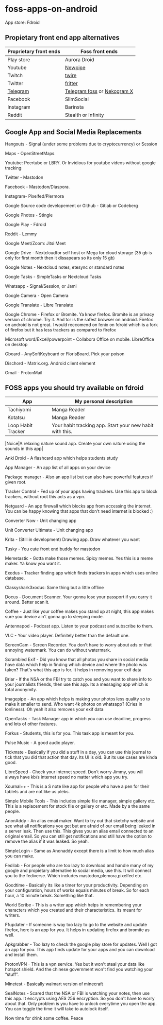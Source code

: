 # foss-apps-on-android
App store: Fdroid

## Propietary front end app alternatives

|Proprietary front ends|Foss front ends|
|----------------------|---------------|
|Play store|Aurora Droid|
|Youtube|[Newpipe](https://github.com/TeamNewPipe/NewPipe)|
|Twitch|[twire](https://f-droid.org/packages/com.perflyst.twire)|
|Twitter|[fritter](https://f-droid.org/packages/com.jonjomckay.fritter)|
|[Telegram](https://play.google.com/store/apps/details?id=org.telegram.messenger&hl=en_US&gl=US&referrer=utm_source%3Dgoogle%26utm_medium%3Dorganic%26utm_term%3Dtelegram&pcampaignid=APPU_1_6TyuYKGAIMG9hwPxlKOIBA)|[Telegram foss](https://f-droid.org/packages/org.telegram.messenger) or [Nekogram X](https://fdroid.org/packages/nekox.messenger)|
|Facebook|SlimSocial|
|Instagram|Barinsta|
|Reddit|Stealth or Infinity|








## Google App and Social Media Replacements


Hangouts - Signal (under some problems due to cryptocurrency) or Session

Maps - OpenStreetMaps

Youtube: Peertube or LBRY. Or Invidious for youtube videos without google tracking

Twitter - Mastodon

Facebook - Mastodon/Diaspora.

Instagram- Pixelfed/Plermora

Google Source code developement or Github - Gitlab or Codeberg

Google Photos - Stingle

Google Play - Fdroid

Reddit - Lemmy

Google Meet/Zoom: Jitsi Meet

Google Drive - Nextcloudfor self host or Mega for cloud storage (35 gb is only for first month then it dissapears so its only 15 gb)

Google Notes - Nextcloud notes, etesync or standard notes

Google Tasks - SimpleTasks or Nextcloud Tasks

Whatsapp - Signal/Session, or Jami

Google Camera - Open Camera

Google Translate - Libre Translate

Google Chrome - Firefox or Bromite. Ya know firefox. Bromite is an privacy version of chrome. Try it. And tor is the safest browser on android. Firefox on android is not great. I would reccomend on fenix on fdroid which is a fork of firefox but it has less trackers as compared to firefox

Microsoft word/Excel/powerpoint - Collabora Office on mobile. LibreOffice on desktop

Gboard - AnySoftKeyboard or FlorisBoard. Pick your poison

Dischord - Matrix.org. Android client element

Gmail - ProtonMail

## FOSS apps you should try available on fdroid

|App|My personal description|
|---|-----------------------|
|Tachiyomi|Manga Reader|
|Kotatsu|Manga Reader|
|Loop Habit Tracker|Your habit tracking app. Start your new habit with this.|

|Noice|A relaxing nature sound app. Create your own nature using the sounds in this app|

Anki Droid - A flashcard app which helps students study

App Manager - An app list of all apps on your device

Package manager - Also an app list but can also have powerful features if given root.

Tracker Control - Fed up of your apps having trackers. Use this app to block trackers, without root this acts as a vpn.

Netguard - An app firewall which blocks app from accessing the internet. You can be happy knowing that apps that don't need internet is blocked :)

Converter Now - Unit changing app

Unit Converter Ultimate - Unit changing app

Krita - (Still in development) Drawing app. Draw whatever you want

Tusky - You cute front end buddy for mastodon

Memetastic - Gotta make those memes. Spicy memes. Yes this is a meme maker. Ya know you want it.

Exodus - Tracker finding app which finds trackers in apps which uses online database.

Classyshark3xodus: Same thing but a little offline

Docus - Document Scanner. Your gonna lose your passport if you carry it around. Better scan it.

Coffee - Just like your coffee makes you stand up at night, this app makes sure you device ain't gonna go to sleeping mode. 

Antennapod - Podcast app. Listen to your podcast and subscribe to them.

VLC - Your video player. Definitely better than the default one.

ScreenCam - Screen Recorder. You don't have to worry about ads or that annoying watermark. You can do without watermark.

Scrambled Exif - Did you know that all photos you share in social media have data which help in finding which device and where the photo was taken? That's what this app is for. It helps in removing your exif data

Briar - If the NSA or the FBI try to catch you and you want to share info to your journalists friends, then use this app. Its a messaging app which is total anonymity.

Imagepipe - An app which helps is making your photos less quality so to make it smaller to send. Who want 4k photos on whatsapp? (Cries in lonliness). Oh yeah it also removes your exif data

OpenTasks - Task Manager app in which you can use deadline, progress and lots of other features.

Forkus - Students, this is for you. This task app is meant for you.

Pulse Music - A good audio player.

Tickmate - Basically if you did a stuff in a day, you can use this journal to tick that you did that action that day. Its UI is old. But its use cases are kinda good.

LibreSpeed - Check your internet speed. Don't worry Jimmy, you will always have kb/s internet speed no matter which app you try. 

Xournal++ - This is a S note like app for people who have a pen for their tablets and are not like us plebs.

Simple Mobile Tools - This includes simple file manager, simple gallery etc. This is a replacement for stock file or gallery or etc. Made by a the same people.

AnonAddy - An alias email maker. Want to try out that sketchy website and see what all notifications you get but are afraid of our email being leaked in a server leak. Then use this. This gives you an alias email connected to an original email. So you can still get notifications and still have the option to remove the alias if it was leaked. So yeah.

SimpleLogin - Same as Anonaddy except there is a limit to how much alias you can make.

Fedilab - For people who are too lazy to download and handle many of my google and propietary alternative to social media, use this. It will connect you to the fediverse. Which includes mastodon,plemora,pixelfed etc.

Goodtime - Basically its like a timer for your productivity. Depending on your configuration, hours of works equals minutes of break. So for each hour, a 10 minute break. Something like that. 

World Scribe - This is a writer app which helps in remembering your characters which you created and their characteristics. Its meant for writers.

Ffupdater - If someone is way too lazy to go to the website and update firefox, here is an app for you. It helps in updating firefox and bromite as well.

Apkgrabber - Too lazy to check the google play store for updates. Well I got an app for you. This app finds update for your apps and you can download and install them.

ProtonVPN - This is a vpn service. Yes but it won't steal your data like hotspot shield. And the chinese government won't find you watching your “stuff”.

Minetest - Basically walmart version of minecraft

SealNotes - Scared that the NSA or FBI is watching your notes, then use this app. It encrypts using AES 256 encryption. So you don't have to worry about that. Only problem is you have to unlock everytime you open the app. You can toggle the time it will take to autolock itself.

Now time for drink some coffee. Peace



